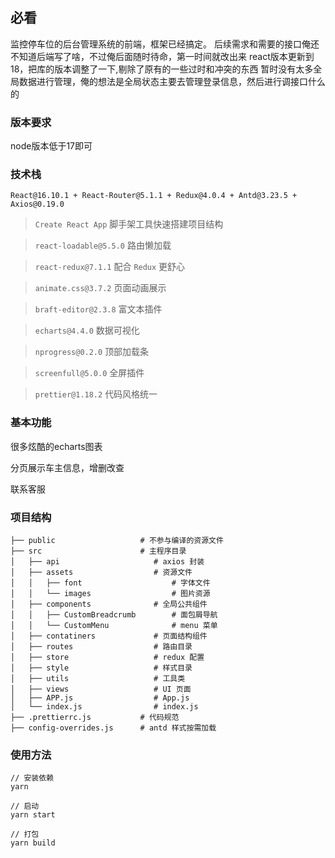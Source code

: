 ## 必看

监控停车位的后台管理系统的前端，框架已经搞定。
后续需求和需要的接口俺还不知道后端写了啥，不过俺后面随时待命，第一时间就改出来
react版本更新到18，把库的版本调整了一下,剔除了原有的一些过时和冲突的东西
暂时没有太多全局数据进行管理，俺的想法是全局状态主要去管理登录信息，然后进行调接口什么的

### 版本要求
node版本低于17即可

### 技术栈

`React@16.10.1 + React-Router@5.1.1 + Redux@4.0.4 + Antd@3.23.5 + Axios@0.19.0`

> `Create React App`    脚手架工具快速搭建项目结构

> `react-loadable@5.5.0`    路由懒加载

> `react-redux@7.1.1`     配合 `Redux` 更舒心

> `animate.css@3.7.2`     页面动画展示

> `braft-editor@2.3.8`    富文本插件

> `echarts@4.4.0`   数据可视化

> `nprogress@0.2.0`     顶部加载条

> `screenfull@5.0.0`    全屏插件

> `prettier@1.18.2`    代码风格统一

### 基本功能

很多炫酷的echarts图表

分页展示车主信息，增删改查

联系客服

### 项目结构

```
├── public                   # 不参与编译的资源文件
├── src                      # 主程序目录
│   ├── api                     # axios 封装
│   ├── assets                  # 资源文件
│   │   ├── font                    # 字体文件
│   │   └── images                  # 图片资源
│   ├── components              # 全局公共组件
│   │   ├── CustomBreadcrumb        # 面包屑导航
│   │   └── CustomMenu              # menu 菜单
│   ├── contatiners             # 页面结构组件
│   ├── routes                  # 路由目录
│   ├── store                   # redux 配置
│   ├── style                   # 样式目录
│   ├── utils                   # 工具类
│   ├── views                   # UI 页面
│   ├── APP.js                  # App.js
│   └── index.js                # index.js
├── .prettierrc.js           # 代码规范
├── config-overrides.js      # antd 样式按需加载
```

### 使用方法

```npm
// 安装依赖
yarn

// 启动
yarn start

// 打包
yarn build

```

